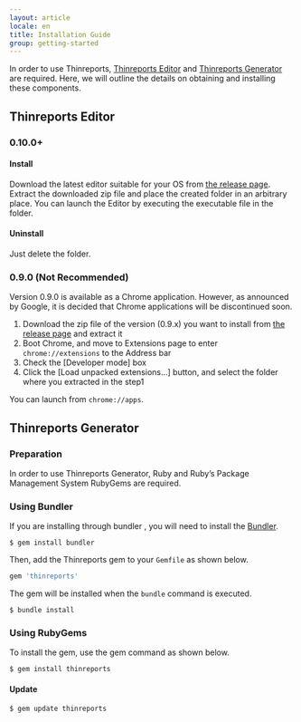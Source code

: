 ```yaml
---
layout: article
locale: en
title: Installation Guide
group: getting-started
---
```


In order to use Thinreports, [Thinreports Editor](http://www.thinreports.org/features/editor/)
and [Thinreports Generator](http://www.thinreports.org/features/generator/) are required.
Here, we will outline the details on obtaining and installing these components.

## Thinreports Editor

### 0.10.0+

#### Install

Download the latest editor suitable for your OS from [the release page](https://github.com/thinreports/thinreports-editor/releases). Extract the downloaded zip file and place the created folder in an arbitrary place. You can launch the Editor by executing the executable file in the folder.

#### Uninstall

Just delete the folder.

### 0.9.0 (Not Recommended)

Version 0.9.0 is available as a Chrome application. However, as announced by Google, it is decided that Chrome applications will be discontinued soon.

  1. Download the zip file of the version (0.9.x) you want to install from [the release page](https://github.com/thinreports/thinreports-editor/releases) and extract it
  2. Boot Chrome, and move to Extensions page to enter `chrome://extensions` to the Address bar
  3. Check the [Developer mode] box
  4. Click the [Load unpacked extensions...] button, and select the folder where you extracted in the step1

You can launch from `chrome://apps`.

## Thinreports Generator

### Preparation

In order to use Thinreports Generator, Ruby and Ruby’s Package Management System RubyGems are required.

### Using Bundler

If you are installing through bundler , you will need to install the [Bundler](http://bundler.io/).

```
$ gem install bundler
```

Then, add the Thinreports gem to your `Gemfile` as shown below.

```ruby
gem 'thinreports'
```

The gem will be installed when the `bundle` command is executed.

```
$ bundle install
```

### Using RubyGems

To install the gem, use the gem command as shown below.

```
$ gem install thinreports
```

#### Update

```
$ gem update thinreports
```
